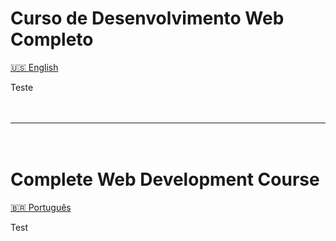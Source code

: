 # Curso de Desenvolvimento Web Completo
[:us: English](#complete-web-development-course)

Teste

ㅤ
<hr>
ㅤ

# Complete Web Development Course
[:brazil: Português](#curso-de-desenvolvimento-web-completo)

Test
